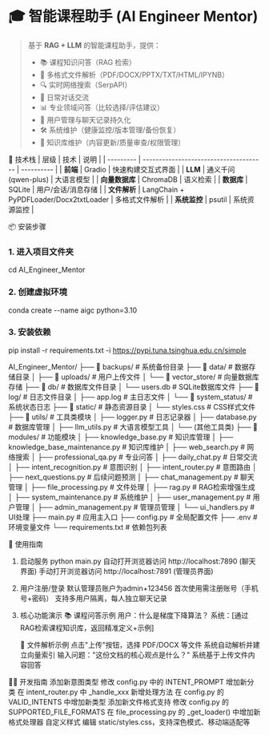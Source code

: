 <!-- ====================== 项目标题 ====================== -->
# 🎓 智能课程助手 (AI Engineer Mentor)

<!-- ====================== 项目简介 ====================== -->
> 基于 **RAG + LLM** 的智能课程助手，提供：
> - 📚 课程知识问答（RAG 检索）
> - 📁 多格式文件解析（PDF/DOCX/PPTX/TXT/HTML/IPYNB）
> - 🔍 实时网络搜索（SerpAPI）
> - 💬 日常对话交流
> - 📊 专业领域问答（比较选择/评估建议）
> - 👥 用户管理与聊天记录持久化
> - 🛠️ 系统维护（健康监控/版本管理/备份恢复）
> - 📖 知识库维护（内容更新/质量审查/权限管理）


<!-- ====================== 技术栈 ====================== -->
🚀 技术栈
| 层级        | 技术                                     | 说明         |
| --------- | --------------------------------------    | ---------- |
| **前端**    | Gradio                                   | 快速构建交互式界面  |
| **LLM**   | 通义千问 (qwen-plus)                       | 大语言模型      |
| **向量数据库** | ChromaDB                               | 语义检索       |
| **数据库**   | SQLite                                  | 用户/会话/消息存储 |
| **文件解析**  | LangChain + PyPDFLoader/Docx2txtLoader | 多格式文件解析    |
| **系统监控**  | psutil                                 | 系统资源监控     |

<!-- ====================== 安装步骤 ====================== -->
📦 安装步骤

### 1. 进入项目文件夹
cd AI_Engineer_Mentor

### 2. 创建虚拟环境
conda create --name aigc python=3.10

### 3. 安装依赖
pip install -r requirements.txt -i https://pypi.tuna.tsinghua.edu.cn/simple

<!-- ======================📁 项目结构 ====================== -->
AI_Engineer_Mentor/
├── 📁 backups/                         # 系统备份目录
├── 📁 data/                            # 数据存储目录
│   ├── 📁 uploads/                     # 用户上传文件
│   └── 📁 vector_store/                # 向量数据库存储
├── 📁 db/                              # 数据库文件目录
│   └── users.db                        # SQLite数据库文件
├── 📁 log/                             # 日志文件目录
│   ├── app.log                         # 主日志文件
│   └── 📁 system_status/               # 系统状态日志
├── 📁 static/                          # 静态资源目录
│   └── styles.css                      # CSS样式文件
├── 📁 utils/                           # 工具类模块
│   ├── logger.py                       # 日志记录器
│   ├── database.py                     # 数据库管理
│   ├── llm_utils.py                    # 大语言模型工具
│   └── (其他工具类)
├── 📁 modules/                         # 功能模块
│   ├── knowledge_base.py               # 知识库管理
│   ├── knowledge_base_maintenance.py   # 知识库维护
│   ├── web_search.py                   # 网络搜索
│   ├── professional_qa.py              # 专业问答
│   ├── daily_chat.py                   # 日常交流
│   ├── intent_recognition.py           # 意图识别
│   ├── intent_router.py                # 意图路由
│   ├── next_questions.py               # 后续问题预测
│   ├── chat_management.py              # 聊天管理
│   ├── file_processing.py              # 文件处理
│   ├── rag.py                          # RAG检索增强生成
│   ├── system_maintenance.py           # 系统维护
│   ├── user_management.py              # 用户管理
│   ├── admin_management.py             # 管理员管理
│   └── ui_handlers.py                  # UI处理
├── main.py                             # 应用主入口
├── config.py                           # 全局配置文件
├── .env                                # 环境变量文件
└── requirements.txt                    # 依赖包列表

<!-- ====================== 使用指南 ====================== -->
🎯 使用指南
1. 启动服务
    python main.py
    自动打开浏览器访问 http://localhost:7890 (聊天界面)
    手动打开浏览器访问 http://localhost:7891 (管理员界面)

2. 用户注册/登录
    默认管理员账户为admin+123456
    首次使用需注册账号（手机号+密码）
    支持多用户隔离，每人独立聊天记录

3. 核心功能演示
    📚 课程问答示例
        用户：什么是梯度下降算法？
        系统：[通过RAG检索课程知识库，返回精准定义+示例]

    📁 文件解析示例
        点击"上传"按钮，选择 PDF/DOCX 等文件
        系统自动解析并建立向量索引
        输入问题："这份文档的核心观点是什么？"
        系统基于上传文件内容回答

<!-- ====================== 开发指南 ====================== -->
👨‍💻 开发指南
添加新意图类型
    修改 config.py 中的 INTENT_PROMPT 增加新分类
    在 intent_router.py 中 _handle_xxx 新增处理方法
    在 config.py 的 VALID_INTENTS 中增加新类型
添加新文件格式支持
    修改 config.py 的 SUPPORTED_FILE_FORMATS
    在 file_processing.py 的 _get_loader() 中增加新格式处理器
自定义样式
    编辑 static/styles.css，支持深色模式、移动端适配等


